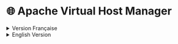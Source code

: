 # 🌐 Apache Virtual Host Manager

<details>
<summary>Version Française</summary>

**Gestionnaire automatisé de Virtual Hosts Apache avec SSL/HTTPS**

Automatisez la création de Virtual Hosts Apache avec redirection HTTPS automatique et certificats SSL gratuits via Let's Encrypt.

## 🚀 Fonctionnalités

- ✅ **Création automatisée** de Virtual Hosts Apache
- ✅ **SSL/HTTPS automatique** avec Let's Encrypt (certificats gratuits)
- ✅ **Redirection automatique HTTP → HTTPS**
- ✅ **Proxy inverse** vers n'importe quel port local
- ✅ **Gestion complète** : créer, supprimer, lister les sites
- ✅ **Logs séparés** par domaine
- ✅ **Renouvellement automatique** des certificats SSL
- ✅ **En-têtes de sécurité** inclus

## 📋 Prérequis

- **Serveur Linux** (Ubuntu/Debian recommandé)
- **Apache2** installé et configuré
- **Privilèges sudo**
- **DNS configuré** (enregistrement A pointant vers votre serveur)
- **Ports 80 et 443 ouverts** dans le pare-feu

## 📦 Installation

### 1. Télécharger les scripts

```bash
# Télécharger le gestionnaire Python
wget https://raw.githubusercontent.com/Noubissie237/reverse-proxy/main/vhost_manager.py

# Télécharger le script de configuration SSL
wget https://raw.githubusercontent.com/Noubissie237/reverse-proxy/main/setup_ssl.sh

# Télécharger le script de vérification DNS
wget https://raw.githubusercontent.com/Noubissie237/reverse-proxy/main/check_dns.py

# Rendre les scripts exécutables
chmod +x setup_ssl.sh
chmod +x vhost_manager.py
chmod +x check_dns.py
```

### 2. Configuration SSL initiale (une seule fois)

```bash
sudo ./setup_ssl.sh
```

Cette commande :
- Installe Certbot (Let's Encrypt)
- Configure le renouvellement automatique des certificats
- Configure le pare-feu si nécessaire

## 🎯 Utilisation

### 3. Vérifier la configuration DNS (RECOMMANDÉ)

```bash
python3 check_dns.py <domaine>
```

### 4. Créer un nouveau site

```bash
sudo python3 vhost_manager.py create <domaine> <port>
```

**Exemple :**
```bash
sudo python3 vhost_manager.py create monsite.com 8080
```

Le script vous demandera :
1. Votre email (pour Let's Encrypt, première fois seulement)
2. Si vous voulez installer le certificat SSL (recommandé : y)

### Lister tous les sites

```bash
python3 vhost_manager.py list
```

### Supprimer un site

```bash
sudo python3 vhost_manager.py delete <domaine>
```

### Renouveler les certificats SSL

```bash
sudo python3 vhost_manager.py renew-ssl
```

### Créer un site sans SSL

```bash
sudo python3 vhost_manager.py create <domaine> <port> --no-ssl
```

## 📖 Exemples Pratiques

### Exemple 1 : Site e-commerce

```bash
# Créer un site e-commerce sur le port 3000
sudo python3 vhost_manager.py create boutique.com 3000
```

**Résultat :**
- `http://boutique.com` → redirige vers `https://boutique.com`
- `https://boutique.com` → proxy vers `localhost:3000`
- Certificat SSL automatique et valide

### Exemple 2 : API Backend

```bash
# API sur le port 8080
sudo python3 check_dns.py api.monapp.com
sudo python3 vhost_manager.py create api.monapp.com 8080
```

### Exemple 3 : Application React

```bash
# App React en développement sur le port 3000
sudo python3 check_dns.py app.exemple.com
sudo python3 vhost_manager.py create app.exemple.com 3000
```

## 📂 Structure des fichiers générés

```
/etc/apache2/sites-available/
├── monsite.com.conf              # Configuration Apache
└── api.monapp.com.conf           # Configuration Apache

/var/log/apache2/
├── monsite.com-access.log        # Logs d'accès
├── monsite.com-error.log         # Logs d'erreur
├── monsite.com-ssl-access.log    # Logs HTTPS
└── monsite.com-ssl-error.log     # Logs d'erreur HTTPS

/etc/letsencrypt/live/
├── monsite.com/                  # Certificats SSL
└── api.monapp.com/               # Certificats SSL

/etc/vhost_manager.json           # Configuration du gestionnaire
```

## 🔧 Configuration Avancée

### Modifier la configuration d'un site

Les fichiers de configuration se trouvent dans `/etc/apache2/sites-available/`. Vous pouvez les éditer manuellement :

```bash
sudo nano /etc/apache2/sites-available/monsite.com.conf
sudo systemctl reload apache2
```

### En-têtes de sécurité inclus

Chaque site HTTPS est configuré avec :
- `Strict-Transport-Security` (HSTS)
- `X-Frame-Options: DENY`
- `X-Content-Type-Options: nosniff`

### Logs et surveillance

```bash
# Voir les logs en temps réel
sudo tail -f /var/log/apache2/monsite.com-access.log

# Vérifier les erreurs SSL
sudo tail -f /var/log/apache2/monsite.com-ssl-error.log
```

## 🔄 Flux de Travail Complet

### Configuration d'un nouveau domaine

1. **Configurer le DNS** : Créer un enregistrement A pointant vers votre serveur
2. **Attendre la propagation DNS** (quelques minutes à quelques heures)
3. **Créer le Virtual Host** :
   ```bash
   sudo python3 check_dns.py nouveausite.com
   sudo python3 vhost_manager.py create nouveausite.com 8080
   ```
4. **Tester** : Naviguer vers `https://nouveausite.com`

### Vérification

```bash
# Vérifier que le site est actif
sudo a2ensite
apache2ctl -S

# Tester la configuration
sudo apache2ctl configtest

# Vérifier les certificats
sudo certbot certificates
```

## 🛠️ Dépannage

### Erreur "DNS not found"
- Vérifiez que votre enregistrement DNS A pointe vers votre serveur
- Attendez la propagation DNS (testez avec `dig monsite.com`)

### Erreur de certificat SSL
```bash
# Vérifier les logs Let's Encrypt
sudo tail -f /var/log/letsencrypt/letsencrypt.log

# Forcer le renouvellement
sudo certbot renew --force-renewal
```

### Site inaccessible
```bash
# Vérifier si le service sur le port fonctionne
curl localhost:8080

# Vérifier les logs Apache
sudo tail -f /var/log/apache2/error.log
```

### Port déjà utilisé
```bash
# Voir quels ports sont utilisés
sudo netstat -tulpn | grep :8080
sudo lsof -i :8080
```

## 📚 Commandes Utiles

```bash
# Lister tous les sites Apache actifs
sudo a2ensite

# Désactiver un site
sudo a2dissite monsite.com

# Recharger Apache
sudo systemctl reload apache2

# Redémarrer Apache
sudo systemctl restart apache2

# Voir le statut d'Apache
sudo systemctl status apache2

# Tester la configuration Apache
sudo apache2ctl configtest

# Voir les Virtual Hosts configurés
sudo apache2ctl -S
```

## 🔐 Sécurité

### Bonnes pratiques incluses

- **HTTPS forcé** : Redirection automatique HTTP → HTTPS
- **HSTS activé** : Protection contre les attaques de rétrogradation
- **En-têtes de sécurité** : Protection XSS et clickjacking
- **Logs séparés** : Surveillance par domaine
- **Certificats valides** : Let's Encrypt reconnu par tous les navigateurs

### Pare-feu recommandé

```bash
# Avec UFW
sudo ufw allow 'Apache Full'
sudo ufw allow ssh
sudo ufw enable

# Avec iptables
sudo iptables -A INPUT -p tcp --dport 80 -j ACCEPT
sudo iptables -A INPUT -p tcp --dport 443 -j ACCEPT
```

## 🔄 Renouvellement Automatique des Certificats

Le script de configuration SSL configure le renouvellement automatique via :
- **Timer systemd** (Ubuntu 20.04+)
- **Tâche cron** (solution de secours)

Les certificats sont renouvelés automatiquement tous les 90 jours. Vous pouvez vérifier manuellement le renouvellement :

```bash
# Tester le renouvellement (test à blanc)
sudo certbot renew --dry-run

# Forcer le renouvellement
sudo certbot renew --force-renewal
```

## 📊 Surveillance et Maintenance

### Vérifier le statut des sites

```bash
# Vérifier tous les sites gérés
python3 vhost_manager.py list

# Vérifier les Virtual Hosts Apache
sudo apache2ctl -S

# Vérifier l'expiration des certificats SSL
sudo certbot certificates
```

### Surveillance des logs

```bash
# Surveiller tous les logs Apache
sudo tail -f /var/log/apache2/*.log

# Surveiller un domaine spécifique
sudo tail -f /var/log/apache2/monsite.com-*.log

# Vérifier les erreurs SSL/TLS
sudo grep -i ssl /var/log/apache2/error.log
```

## 🚀 Conseils de Performance

### Optimiser la configuration Apache

```bash
# Activer la compression
sudo a2enmod deflate

# Activer la mise en cache
sudo a2enmod expires
sudo a2enmod headers

# Recharger Apache
sudo systemctl reload apache2
```

### Surveiller l'utilisation des ressources

```bash
# Vérifier les processus Apache
ps aux | grep apache2

# Surveiller les ressources du serveur
htop
```

## 📞 Support et Débogage

### Vérifier les versions

```bash
apache2 -v
certbot --version
python3 --version
```

### Logs importants

```bash
# Logs généraux d'Apache
sudo tail -f /var/log/apache2/error.log

# Logs Let's Encrypt
sudo tail -f /var/log/letsencrypt/letsencrypt.log

# Logs système
sudo journalctl -u apache2 -f
```

### Problèmes courants et solutions

| Problème | Solution |
|----------|----------|
| "Permission denied" | Exécuter avec `sudo` |
| "Port already in use" | Vérifier avec `lsof -i :PORT` |
| "Domain validation failed" | Vérifier l'enregistrement DNS A |
| "Certificate expired" | Exécuter `sudo certbot renew` |
| "Site not accessible" | Vérifier le statut et les logs d'Apache |

## 🔧 Personnalisation

### Ajouter une configuration personnalisée

Vous pouvez modifier les fichiers de configuration Apache générés :

```bash
# Éditer la configuration du site
sudo nano /etc/apache2/sites-available/monsite.com.conf

# Ajouter des directives personnalisées, puis recharger
sudo systemctl reload apache2
```

### Paramètres spécifiques à l'environnement

Pour les environnements de développement, vous pourriez vouloir :

```bash
# Créer un site sans SSL
sudo python3 vhost_manager.py create dev.monsite.com 3000 --no-ssl

# Utiliser différents ports pour différents environnements
sudo python3 vhost_manager.py create staging.monsite.com 3001
sudo python3 vhost_manager.py create prod.monsite.com 3002
```

## 🤝 Contribution

Les contributions sont les bienvenues ! N'hésitez pas à soumettre une Pull Request au [dépôt reverse-proxy](https://github.com/Noubissie237/reverse-proxy).

## 📞 Support

Si vous rencontrez des problèmes ou avez des questions :

1. Consultez la section dépannage ci-dessus
2. Examinez les logs pour les messages d'erreur
3. Ouvrez une issue sur [GitHub](https://github.com/Noubissie237/reverse-proxy/issues)

---

**💡 Conseil Pro :** Ajoutez cet alias à votre `.bashrc` pour une utilisation plus facile :
```bash
alias check_dns='sudo python3 /chemin/vers/check_dns.py'
alias vhost='sudo python3 /chemin/vers/vhost_manager.py'
```

Puis utilisez simplement :
```bash
check_dns monsite.com
vhost create monsite.com 8080
vhost list
vhost delete monsite.com
```

---

**⭐ Mettez une étoile à ce dépôt** s'il vous a aidé à gérer vos Virtual Hosts Apache plus efficacement !

</details>

<details>
<summary>English Version</summary>

**Automated Apache Virtual Host Manager with SSL/HTTPS**

Automate the creation of Apache Virtual Hosts with automatic HTTPS redirect and free SSL certificates via Let's Encrypt.

## 🚀 Features

- ✅ **Automated creation** of Apache Virtual Hosts
- ✅ **Automatic SSL/HTTPS** with Let's Encrypt (free certificates)
- ✅ **Automatic HTTP → HTTPS redirect**
- ✅ **Reverse proxy** to any local port
- ✅ **Complete management**: create, delete, list sites
- ✅ **Separate logs** per domain
- ✅ **Automatic renewal** of SSL certificates
- ✅ **Security headers** included

## 📋 Prerequisites

- **Linux Server** (Ubuntu/Debian recommended)
- **Apache2** installed and configured
- **Sudo privileges**
- **DNS configured** (A record pointing to your server)
- **Ports 80 and 443 open** in firewall

## 📦 Installation

### 1. Download the scripts

```bash
# Download the Python manager
wget https://raw.githubusercontent.com/Noubissie237/reverse-proxy/main/vhost_manager.py

# Download the SSL setup script
wget https://raw.githubusercontent.com/Noubissie237/reverse-proxy/main/setup_ssl.sh

# Download the DNS checker script
wget https://raw.githubusercontent.com/Noubissie237/reverse-proxy/main/check_dns.py

# Make scripts executable
chmod +x setup_ssl.sh
chmod +x vhost_manager.py
chmod +x check_dns.py
```

### 2. Initial SSL configuration (one time only)

```bash
sudo ./setup_ssl.sh
```

This command:
- Installs Certbot (Let's Encrypt)
- Configures automatic certificate renewal
- Configures firewall if necessary

## 🎯 Usage

### 3. Check DNS Configuration (RECOMMENDED)

```bash
python3 check_dns.py <domain>
```

### 4. Create a new site

```bash
sudo python3 vhost_manager.py create <domain> <port>
```

**Example:**
```bash
sudo python3 vhost_manager.py create mysite.com 8080
```

The script will ask you:
1. Your email (for Let's Encrypt, first time only)
2. Whether you want to install SSL certificate (recommended: y)

### List all sites

```bash
python3 vhost_manager.py list
```

### Delete a site

```bash
sudo python3 vhost_manager.py delete <domain>
```

### Renew SSL certificates

```bash
sudo python3 vhost_manager.py renew-ssl
```

### Create a site without SSL

```bash
sudo python3 vhost_manager.py create <domain> <port> --no-ssl
```

## 📖 Practical Examples

### Example 1: E-commerce site

```bash
# Create an e-commerce site on port 3000
sudo python3 vhost_manager.py create shop.com 3000
```

**Result:**
- `http://shop.com` → redirects to `https://shop.com`
- `https://shop.com` → proxies to `localhost:3000`
- Automatic and valid SSL certificate

### Example 2: Backend API

```bash
# API on port 8080
sudo python3 check_dns.py api.myapp.com
sudo python3 vhost_manager.py create api.myapp.com 8080
```

### Example 3: React Application

```bash
# React app in development on port 3000
sudo python3 check_dns.py app.example.com
sudo python3 vhost_manager.py create app.example.com 3000
```

## 📂 Generated file structure

```
/etc/apache2/sites-available/
├── mysite.com.conf            # Apache configuration
└── api.myapp.com.conf         # Apache configuration

/var/log/apache2/
├── mysite.com-access.log      # Access logs
├── mysite.com-error.log       # Error logs
├── mysite.com-ssl-access.log  # HTTPS logs
└── mysite.com-ssl-error.log   # HTTPS error logs

/etc/letsencrypt/live/
├── mysite.com/                # SSL certificates
└── api.myapp.com/             # SSL certificates

/etc/vhost_manager.json        # Manager configuration
```

## 🔧 Advanced Configuration

### Modify site configuration

Configuration files are located in `/etc/apache2/sites-available/`. You can edit them manually:

```bash
sudo nano /etc/apache2/sites-available/mysite.com.conf
sudo systemctl reload apache2
```

### Security headers included

Each HTTPS site is configured with:
- `Strict-Transport-Security` (HSTS)
- `X-Frame-Options: DENY`
- `X-Content-Type-Options: nosniff`

### Logs and monitoring

```bash
# View logs in real-time
sudo tail -f /var/log/apache2/mysite.com-access.log

# Check SSL errors
sudo tail -f /var/log/apache2/mysite.com-ssl-error.log
```

## 🔄 Complete Workflow

### Setting up a new domain

1. **Configure DNS**: Create an A record pointing to your server
2. **Wait for DNS propagation** (few minutes to few hours)
3. **Create the Virtual Host**:
   ```bash
   sudo python3 check_dns.py newsite.com
   sudo python3 vhost_manager.py create newsite.com 8080
   ```
4. **Test**: Navigate to `https://newsite.com`

### Verification

```bash
# Verify site is active
sudo a2ensite
apache2ctl -S

# Test configuration
sudo apache2ctl configtest

# Check certificates
sudo certbot certificates
```

## 🛠️ Troubleshooting

### Error "DNS not found"
- Verify your DNS A record points to your server
- Wait for DNS propagation (test with `dig mysite.com`)

### SSL certificate error
```bash
# Check Let's Encrypt logs
sudo tail -f /var/log/letsencrypt/letsencrypt.log

# Force renewal
sudo certbot renew --force-renewal
```

### Site inaccessible
```bash
# Check if service on port is running
curl localhost:8080

# Check Apache logs
sudo tail -f /var/log/apache2/error.log
```

### Port already in use
```bash
# See which ports are in use
sudo netstat -tulpn | grep :8080
sudo lsof -i :8080
```

## 📚 Useful Commands

```bash
# List all active Apache sites
sudo a2ensite

# Disable a site
sudo a2dissite mysite.com

# Reload Apache
sudo systemctl reload apache2

# Restart Apache
sudo systemctl restart apache2

# View Apache status
sudo systemctl status apache2

# Test Apache configuration
sudo apache2ctl configtest

# View configured Virtual Hosts
sudo apache2ctl -S
```

## 🔐 Security

### Best practices included

- **Forced HTTPS**: Automatic HTTP → HTTPS redirect
- **HSTS enabled**: Protection against downgrade attacks
- **Security headers**: XSS and clickjacking protection
- **Separate logs**: Per-domain monitoring
- **Valid certificates**: Let's Encrypt recognized by all browsers

### Recommended firewall

```bash
# With UFW
sudo ufw allow 'Apache Full'
sudo ufw allow ssh
sudo ufw enable

# With iptables
sudo iptables -A INPUT -p tcp --dport 80 -j ACCEPT
sudo iptables -A INPUT -p tcp --dport 443 -j ACCEPT
```

## 🔄 Automatic Certificate Renewal

The SSL setup script configures automatic renewal via:
- **Systemd timer** (Ubuntu 20.04+)
- **Cron job** (fallback)

Certificates are renewed automatically every 90 days. You can manually check renewal:

```bash
# Test renewal (dry run)
sudo certbot renew --dry-run

# Force renewal
sudo certbot renew --force-renewal
```

## 📊 Monitoring and Maintenance

### Check site status

```bash
# Check all managed sites
python3 vhost_manager.py list

# Check Apache Virtual Hosts
sudo apache2ctl -S

# Check SSL certificate expiration
sudo certbot certificates
```

### Log monitoring

```bash
# Monitor all Apache logs
sudo tail -f /var/log/apache2/*.log

# Monitor specific domain
sudo tail -f /var/log/apache2/mysite.com-*.log

# Check for SSL/TLS errors
sudo grep -i ssl /var/log/apache2/error.log
```

## 🚀 Performance Tips

### Optimize Apache configuration

```bash
# Enable compression
sudo a2enmod deflate

# Enable caching
sudo a2enmod expires
sudo a2enmod headers

# Reload Apache
sudo systemctl reload apache2
```

### Monitor resource usage

```bash
# Check Apache processes
ps aux | grep apache2

# Monitor server resources
htop
```

## 📞 Support and Debugging

### Check versions

```bash
apache2 -v
certbot --version
python3 --version
```

### Important logs

```bash
# General Apache logs
sudo tail -f /var/log/apache2/error.log

# Let's Encrypt logs
sudo tail -f /var/log/letsencrypt/letsencrypt.log

# System logs
sudo journalctl -u apache2 -f
```

### Common issues and solutions

| Issue | Solution |
|-------|----------|
| "Permission denied" | Run with `sudo` |
| "Port already in use" | Check with `lsof -i :PORT` |
| "Domain validation failed" | Verify DNS A record |
| "Certificate expired" | Run `sudo certbot renew` |
| "Site not accessible" | Check Apache status and logs |

## 🔧 Customization

### Add custom configuration

You can modify the generated Apache configuration files:

```bash
# Edit site configuration
sudo nano /etc/apache2/sites-available/mysite.com.conf

# Add custom directives, then reload
sudo systemctl reload apache2
```

### Environment-specific settings

For development environments, you might want to:

```bash
# Create site without SSL
sudo python3 vhost_manager.py create dev.mysite.com 3000 --no-ssl

# Use different ports for different environments
sudo python3 vhost_manager.py create staging.mysite.com 3001
sudo python3 vhost_manager.py create prod.mysite.com 3002
```

## 🤝 Contributing

Contributions are welcome! Please feel free to submit a Pull Request to the [reverse-proxy repository](https://github.com/Noubissie237/reverse-proxy).

## 📞 Support

If you encounter issues or have questions:

1. Check the troubleshooting section above
2. Review the logs for error messages
3. Open an issue on [GitHub](https://github.com/Noubissie237/reverse-proxy/issues)

---

**💡 Pro Tip:** Add this alias to your `.bashrc` for easier usage:
```bash
alias check_dns='sudo python3 /path/to/check_dns.py'
alias vhost='sudo python3 /path/to/vhost_manager.py'
```

Then simply use:
```bash
check_dns mysite.com
vhost create mysite.com 8080
vhost list
vhost delete mysite.com
```

---

**⭐ Star this repository** if it helped you manage your Apache Virtual Hosts more efficiently!

</details>